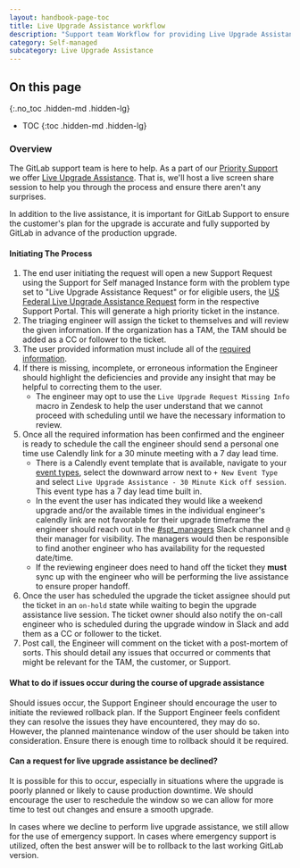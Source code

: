 ```yaml
---
layout: handbook-page-toc
title: Live Upgrade Assistance workflow
description: "Support team Workflow for providing Live Upgrade Assistance to customers"
category: Self-managed
subcategory: Live Upgrade Assistance
---
```


## On this page
{:.no_toc .hidden-md .hidden-lg}

- TOC
{:toc .hidden-md .hidden-lg}

### Overview

The GitLab support team is here to help. As a part of our [Priority Support](/support/index.html#priority-support)
we offer [Live Upgrade Assistance](/support/scheduling-live-upgrade-assistance.html). That is, we'll host a live screen share
session to help you through the process and ensure there aren't any surprises.

In addition to the live assistance, it is important for GitLab Support to ensure
the customer's plan for the upgrade is accurate and fully supported by GitLab in
advance of the production upgrade.

#### Initiating The Process

1. The end user initiating the request will open a new Support Request using the Support for Self managed Instance form with the problem type set to "Live Upgrade Assistance Request" or for eligible users, the [US Federal Live Upgrade Assistance Request](https://federal-support.gitlab.com/hc/en-us/requests/new?ticket_form_id=360001434131) form in the respective Support Portal. This will generate a high priority ticket in the instance.
1. The triaging engineer will assign the ticket to themselves and will review the given information. If the organization has a TAM, the TAM should be added as a CC or follower to the ticket.
1. The user provided information must include all of the [required information](https://about.gitlab.com/support/scheduling-live-upgrade-assistance.html#what-information-do-i-need-to-schedule-live-upgrade-assistance).
1. If there is missing, incomplete, or erroneous information the Engineer should highlight the deficiencies and provide any insight that may be helpful to correcting them to the user.
    - The engineer may opt to use the `Live Upgrade Request Missing Info` macro in Zendesk to help the user understand that we cannot proceed with scheduling
until we have the necessary information to review.
1. Once all the required information has been confirmed and the engineer is ready to schedule the call the engineer should send a personal one time use Calendly link for a 30 minute meeting with a 7 day lead time. 
    - There is a Calendly event template that is available, navigate to your [event types](https://calendly.com/event_types/user/me), select the downward arrow next to `+ New Event Type` and select `Live Upgrade Assistance - 30 Minute Kick off session`. This event type has a 7 day lead time built in.
    - In the event the user has indicated they would like a weekend upgrade and/or the available times in the individual engineer's calendly link are not favorable for their upgrade timeframe the engineer should reach out in the [#spt_managers](https://gitlab.slack.com/archives/C01F9S37AKT) Slack channel and `@` their manager for visibility. The managers would then be responsible to find another engineer who has availability for the requested date/time.
    - If the reviewing engineer does need to hand off the ticket they **must** sync up with the engineer who will be performing the live assistance to ensure proper handoff.
1. Once the user has scheduled the upgrade the ticket assignee should put the ticket in an `on-hold` state while waiting to begin the upgrade assistance live session. The ticket owner should also notify the on-call engineer who is scheduled during the upgrade window in Slack and add them as a CC or follower to the ticket.
1. Post call, the Engineer will comment on the ticket with a post-mortem of sorts. This should detail any issues that occurred or comments that might be relevant for the TAM, the customer, or Support.


#### What to do if issues occur during the course of upgrade assistance

Should issues occur, the Support Engineer should encourage the user to initiate
the reviewed rollback plan. If the Support Engineer feels confident they can
resolve the issues they have encountered, they may do so. However, the planned
maintenance window of the user should be taken into consideration. Ensure there is
enough time to rollback should it be required.

#### Can a request for live upgrade assistance be declined?

It is possible for this to occur, especially in situations where the upgrade
is poorly planned or likely to cause production downtime. We should encourage
the user to reschedule the window so we can allow for more time to test out
changes and ensure a smooth upgrade.

In cases where we decline to perform live upgrade assistance, we still
allow for the use of emergency support. In cases where emergency support is
utilized, often the best answer will be to rollback to the last working GitLab
version.
